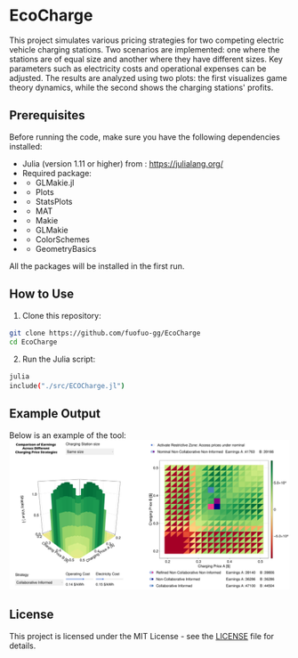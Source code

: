 # EcoCharge

This project simulates various pricing strategies for two competing electric vehicle charging stations. Two scenarios are implemented: one where the stations are of equal size and another where they have different sizes. Key parameters such as electricity costs and operational expenses can be adjusted. The results are analyzed using two plots: the first visualizes game theory dynamics, while the second shows the charging stations' profits.

## Prerequisites
Before running the code, make sure you have the following dependencies installed:
- Julia (version 1.11 or higher) from : https://julialang.org/
- Required package:
- - GLMakie.jl
- - Plots
- - StatsPlots
- - MAT
- - Makie 
- - GLMakie  
- - ColorSchemes
- - GeometryBasics

All the packages will be installed in the first run.

## How to Use
1. Clone this repository:
```bash
git clone https://github.com/fuofuo-gg/EcoCharge
cd EcoCharge
```
2. Run the Julia script:
```bash
julia
include("./src/ECOCharge.jl")
```

## Example Output
Below is an example of the tool:
![Example Output](images/Annotation_2024-12-11_164253.png)

## License
This project is licensed under the MIT License - see the [LICENSE](LICENSE) file for details.
